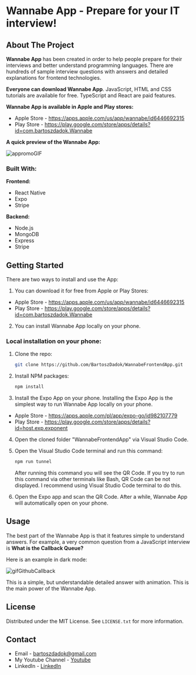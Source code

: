 # Wannabe App - Prepare for your IT interview!

## About The Project

**Wannabe App** has been created in order to help people prepare for their interviews and better understand programming languages. There are hundreds of sample interview questions with answers and detailed explanations for frontend technologies.

**Everyone can download Wannabe App**.
JavaScript, HTML and CSS tutorials are available for free. TypeScript and React are paid features.

**Wannabe App is available in Apple and Play stores:**

- Apple Store - https://apps.apple.com/us/app/wannabe/id6446692315
- Play Store - https://play.google.com/store/apps/details?id=com.bartoszdadok.Wannabe

**A quick preview of the Wannabe App:**

![appromoGIF](https://github.com/BartoszDadok/WannabeFrontendApp/assets/101389945/4ad6041d-786f-428c-883e-a9c32df7175a)

### Built With:

**Frontend:**

- React Native
- Expo
- Stripe

**Backend:**

- Node.js
- MongoDB
- Express
- Stripe

## Getting Started

There are two ways to install and use the App:

1. You can download it for free from Apple or Play Stores:

- Apple Store - https://apps.apple.com/us/app/wannabe/id6446692315
- Play Store - https://play.google.com/store/apps/details?id=com.bartoszdadok.Wannabe

2. You can install Wannabe App locally on your phone.

### Local installation on your phone:

1. Clone the repo:

   ```sh
   git clone https://github.com/BartoszDadok/WannabeFrontendApp.git
   ```

2. Install NPM packages:

   ```sh
   npm install
   ```

3. Install the Expo App on your phone.
   Installing the Expo App is the simplest way to run Wannabe App locally on your phone.

- Apple Store - https://apps.apple.com/pl/app/expo-go/id982107779
- Play Store - https://play.google.com/store/apps/details?id=host.exp.exponent

4. Open the cloned folder "WannabeFrontendApp" via Visual Studio Code.

5. Open the Visual Studio Code terminal and run this command:

   ```sh
   npm run tunnel
   ```

   After running this command you will see the QR Code. If you try to run this command via other terminals like Bash, QR Code can be not displayed. I recommend using Visual Studio Code terminal to do this.

6. Open the Expo app and scan the QR Code. After a while, Wannabe App will automatically open on your phone.

## Usage

The best part of the Wannabe App is that it features simple to understand answers.
For example, a very common question from a JavaScript interview is **What is the Callback Queue?**

Here is an example in dark mode:

![gifGithubCallback](https://github.com/BartoszDadok/WannabeFrontendApp/assets/101389945/d7024a9c-1fe2-4e01-b75b-6edd047a61d7)

This is a simple, but understandable detailed answer with animation. This is the main power of the Wannabe App.

## License

Distributed under the MIT License. See `LICENSE.txt` for more information.

## Contact

- Email - bartoszdadok@gmail.com
- My Youtube Channel - [Youtube](https://www.youtube.com/@wannabeIT)
- LinkedIn - [LinkedIn](https://www.linkedin.com/in/bartoszdadok/)
